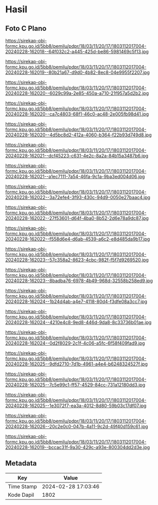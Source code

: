 # Hasil

## Foto C Plano

https://sirekap-obj-formc.kpu.go.id/5bb8/pemilu/pdpr/18/03/11/20/17/1803112017004-20240228-162018--64f032c2-a445-425d-be86-5981469c5f13.jpg

https://sirekap-obj-formc.kpu.go.id/5bb8/pemilu/pdpr/18/03/11/20/17/1803112017004-20240228-162019--80b21a67-d9d0-4b82-8ec8-04e9955f2207.jpg

https://sirekap-obj-formc.kpu.go.id/5bb8/pemilu/pdpr/18/03/11/20/17/1803112017004-20240228-162020--6029c99a-2e85-450a-a710-21f957a5d2b2.jpg

https://sirekap-obj-formc.kpu.go.id/5bb8/pemilu/pdpr/18/03/11/20/17/1803112017004-20240228-162020--ca7c4803-68f1-46c0-ac48-2e005fb98d41.jpg

https://sirekap-obj-formc.kpu.go.id/5bb8/pemilu/pdpr/18/03/11/20/17/1803112017004-20240228-162020--4d5bc8d2-412a-4060-b364-f22b93d749d8.jpg

https://sirekap-obj-formc.kpu.go.id/5bb8/pemilu/pdpr/18/03/11/20/17/1803112017004-20240228-162021--dcf45223-c631-4e2c-8a2a-84b15a3487b6.jpg

https://sirekap-obj-formc.kpu.go.id/5bb8/pemilu/pdpr/18/03/11/20/17/1803112017004-20240228-162021--a1ec7111-7a54-46fa-9c1a-9ba3ed004d06.jpg

https://sirekap-obj-formc.kpu.go.id/5bb8/pemilu/pdpr/18/03/11/20/17/1803112017004-20240228-162022--3a72efe4-3f93-430c-94d9-0050e27baac4.jpg

https://sirekap-obj-formc.kpu.go.id/5bb8/pemilu/pdpr/18/03/11/20/17/1803112017004-20240228-162022--27f53601-d64f-4ba0-8b52-2d6e78a9dc87.jpg

https://sirekap-obj-formc.kpu.go.id/5bb8/pemilu/pdpr/18/03/11/20/17/1803112017004-20240228-162022--f558d6e4-d6ab-4539-a6c2-e8d485da9b17.jpg

https://sirekap-obj-formc.kpu.go.id/5bb8/pemilu/pdpr/18/03/11/20/17/1803112017004-20240228-162023--57c358a2-8623-4cbc-982f-f5f7d9269520.jpg

https://sirekap-obj-formc.kpu.go.id/5bb8/pemilu/pdpr/18/03/11/20/17/1803112017004-20240228-162023--8badba76-6978-4b49-968d-32558b258ed9.jpg

https://sirekap-obj-formc.kpu.go.id/5bb8/pemilu/pdpr/18/03/11/20/17/1803112017004-20240228-162024--1b24d4ab-a4e7-4118-80d4-f3dfe08a3cc7.jpg

https://sirekap-obj-formc.kpu.go.id/5bb8/pemilu/pdpr/18/03/11/20/17/1803112017004-20240228-162024--4210e4c8-9ed8-446d-9da8-8c33736b01ae.jpg

https://sirekap-obj-formc.kpu.go.id/5bb8/pemilu/pdpr/18/03/11/20/17/1803112017004-20240228-162024--0d2f8029-2c1f-4c06-a5fc-6f58f409fad9.jpg

https://sirekap-obj-formc.kpu.go.id/5bb8/pemilu/pdpr/18/03/11/20/17/1803112017004-20240228-162025--9dfd2710-7d1b-4961-a4e4-b6248324527f.jpg

https://sirekap-obj-formc.kpu.go.id/5bb8/pemilu/pdpr/18/03/11/20/17/1803112017004-20240228-162025--7c5e99c1-ff57-4529-84cc-731a12180dd3.jpg

https://sirekap-obj-formc.kpu.go.id/5bb8/pemilu/pdpr/18/03/11/20/17/1803112017004-20240228-162025--1e3072f7-ea3a-4012-8d80-59b03c17df07.jpg

https://sirekap-obj-formc.kpu.go.id/5bb8/pemilu/pdpr/18/03/11/20/17/1803112017004-20240228-162026--20c2e0c0-047b-4a11-9c2d-49f40d159c61.jpg

https://sirekap-obj-formc.kpu.go.id/5bb8/pemilu/pdpr/18/03/11/20/17/1803112017004-20240228-162019--bccac31f-9a30-429c-a93e-800304dd2d3e.jpg


## Metadata

| Key        | Value               |
| ---------- | ------------------- |
| Time Stamp | 2024-02-28 17:03:46 |
| Kode Dapil | 1802                |



